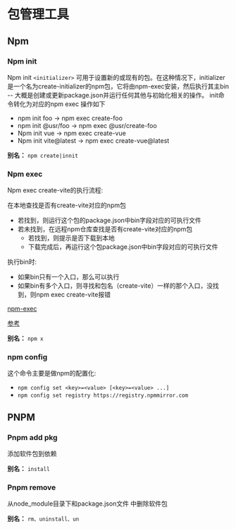 # 包管理工具

## Npm

### Npm init

Npm init `<initializer>` 可用于设置新的或现有的包。在这种情况下，initializer是一个名为create-initializer的npm包，它将由npm-exec安装，然后执行其主bin -- 大概是创建或更新package.json并运行任何其他与初始化相关的操作。
init命令转化为对应的npm exec 操作如下

- npm init foo -> npm exec create-foo
- npm init @usr/foo -> npm exec @usr/create-foo
- Npm init vue -> npm exec create-vue
- Npm init vite@latest -> npm exec create-vue@latest

**别名：** `npm create|innit`

### Npm exec

Npm exec create-vite的执行流程:

在本地查找是否有create-vite对应的npm包

- 若找到，则运行这个包的package.json中bin字段对应的可执行文件
- 若未找到，在远程npm仓库查找是否有create-vite对应的npm包
  - 若找到，则提示是否下载到本地
  - 下载完成后，再运行这个包package.json中bin字段对应的可执行文件

执行bin时:

- 如果bin只有一个入口，那么可以执行
- 如果bin有多个入口，则寻找和包名（create-vite）一样的那个入口，没找到，则npm exec create-vite报错

[npm-exec](./images/npm-exec.png)

[参考](https://juejin.cn/post/7218915344131833911)

**别名：** `npm x`

### npm config

这个命令主要是做npm的配置化:

- `npm config set <key>=<value> [<key>=<value> ...]`
- `npm config set registry https://registry.npmmirror.com`

## PNPM

### Pnpm add pkg

添加软件包到依赖

**别名：** `install`

### Pnpm remove

从node_module目录下和package.json文件 中删除软件包

**别名：** `rm、uninstall、un`
